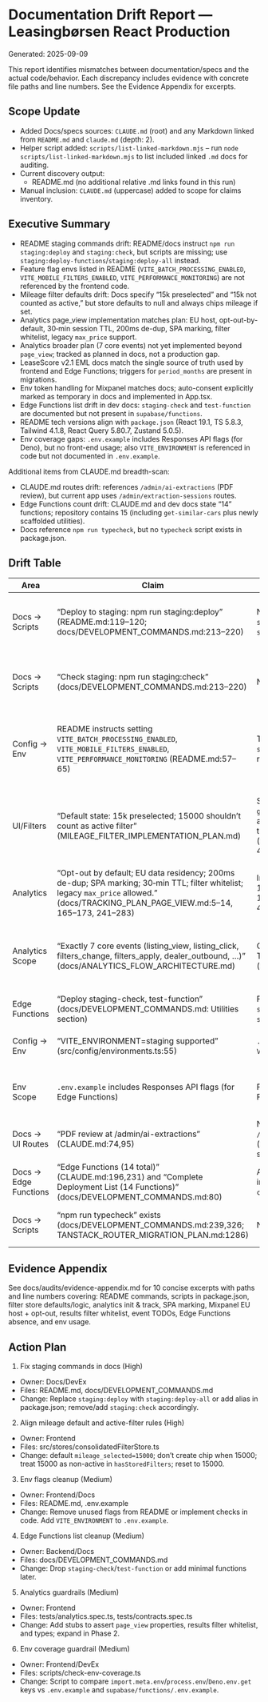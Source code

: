 # Documentation Drift Report — Leasingbørsen React Production

Generated: 2025-09-09

This report identifies mismatches between documentation/specs and the actual code/behavior. Each discrepancy includes evidence with concrete file paths and line numbers. See the Evidence Appendix for excerpts.

## Scope Update

- Added Docs/specs sources: `CLAUDE.md` (root) and any Markdown linked from `README.md` and `claude.md` (depth: 2).
- Helper script added: `scripts/list-linked-markdown.mjs` – run `node scripts/list-linked-markdown.mjs` to list included linked `.md` docs for auditing.
- Current discovery output:
  - README.md (no additional relative .md links found in this run)
- Manual inclusion: `CLAUDE.md` (uppercase) added to scope for claims inventory.

## Executive Summary

- README staging commands drift: README/docs instruct `npm run staging:deploy` and `staging:check`, but scripts are missing; use `staging:deploy-functions`/`staging:deploy-all` instead.
- Feature flag envs listed in README (`VITE_BATCH_PROCESSING_ENABLED`, `VITE_MOBILE_FILTERS_ENABLED`, `VITE_PERFORMANCE_MONITORING`) are not referenced by the frontend code.
- Mileage filter defaults drift: Docs specify “15k preselected” and “15k not counted as active,” but store defaults to null and always chips mileage if set.
- Analytics page_view implementation matches plan: EU host, opt-out-by-default, 30‑min session TTL, 200ms de-dup, SPA marking, filter whitelist, legacy `max_price` support.
- Analytics broader plan (7 core events) not yet implemented beyond `page_view`; tracked as planned in docs, not a production gap.
- LeaseScore v2.1 EML docs match the single source of truth used by frontend and Edge Functions; triggers for `period_months` are present in migrations.
- Env token handling for Mixpanel matches docs; auto-consent explicitly marked as temporary in docs and implemented in App.tsx.
- Edge Functions list drift in dev docs: `staging-check` and `test-function` are documented but not present in `supabase/functions`.
- README tech versions align with `package.json` (React 19.1, TS 5.8.3, Tailwind 4.1.8, React Query 5.80.7, Zustand 5.0.5).
- Env coverage gaps: `.env.example` includes Responses API flags (for Deno), but no front-end usage; also `VITE_ENVIRONMENT` is referenced in code but not documented in `.env.example`.

Additional items from CLAUDE.md breadth-scan:
- CLAUDE.md routes drift: references `/admin/ai-extractions` (PDF review), but current app uses `/admin/extraction-sessions` routes.
- Edge Functions count drift: CLAUDE.md and dev docs state “14” functions; repository contains 15 (including `get-similar-cars` plus newly scaffolded utilities).
- Docs reference `npm run typecheck`, but no `typecheck` script exists in package.json.

## Drift Table

| Area | Claim | Reality | Severity | Confidence | Recommendation |
|------|-------|---------|----------|------------|----------------|
| Docs → Scripts | “Deploy to staging: npm run staging:deploy” (README.md:119–120; docs/DEVELOPMENT_COMMANDS.md:213–220) | No `staging:deploy` script. Available: `staging:deploy-functions`, `staging:deploy-all`. (package.json) | High | High | Update docs to reference `staging:deploy-all` or add a `staging:deploy` alias script.
| Docs → Scripts | “Check staging: npm run staging:check” (docs/DEVELOPMENT_COMMANDS.md:213–220) | No `staging:check` script in `package.json`. | High | High | Add a `staging:check` script or remove from docs; suggest a minimal health-check script.
| Config → Env | README instructs setting `VITE_BATCH_PROCESSING_ENABLED`, `VITE_MOBILE_FILTERS_ENABLED`, `VITE_PERFORMANCE_MONITORING` (README.md:57–65) | These vars are not read anywhere in `src/**` (grep shows only docs/scripts references). | Medium | High | Remove from README or wire them into code (feature-gate UI areas), and add to env coverage guardrail.
| UI/Filters | “Default state: 15k preselected; 15000 shouldn’t count as active filter” (MILEAGE_FILTER_IMPLEMENTATION_PLAN.md) | Store defaults `mileage_selected: null`; `getActiveFilters` adds mileage chip for any non-null value; `hasStoredFilters` treats any non-null mileage as active. (src/stores/consolidatedFilterStore.ts:34–48; 248–286; 304–318) | High | High | Set default to 15000; suppress chip and active‑filter for 15000; adjust `hasStoredFilters` and `resetFilters` accordingly.
| Analytics | “Opt-out by default; EU data residency; 200ms de-dup; SPA marking; 30‑min TTL; filter whitelist; legacy `max_price` allowed.” (docs/TRACKING_PLAN_PAGE_VIEW.md:5–14, 165–173, 241–283) | Implemented in code: mp.ts (lines 48–55, 119–121, 30), pageview.ts (lines 54–58, 175–190), App.tsx SPA marking (lines 49–55). | — | High | No change; keep as is. Consider adding unit tests (see Guardrails).
| Analytics Scope | “Exactly 7 core events (listing_view, listing_click, filters_change, filters_apply, dealer_outbound, …)” (docs/ANALYTICS_FLOW_ARCHITECTURE.md) | Only `page_view` implemented; code has TODOs for other events (src/analytics/mp.ts:377–380). | Medium | High | Align roadmap wording in README and keep Phase 2 TODOs. Optionally add stubs and guardrail tests.
| Edge Functions | “Deploy staging-check, test-function” (docs/DEVELOPMENT_COMMANDS.md: Utilities section) | Folders missing: `supabase/functions/staging-check`, `supabase/functions/test-function`. | Medium | High | Update docs to drop these or add minimal functions.
| Config → Env | “VITE_ENVIRONMENT=staging supported” (src/config/environments.ts:55) | `.env.example` doesn’t document `VITE_ENVIRONMENT`. | Low | High | Add `VITE_ENVIRONMENT` to `.env.example` with comment.
| Env Scope | `.env.example` includes Responses API flags (for Edge Functions) | Front-end doesn’t read them; Edge Functions use `Deno.env.get(...)`. | Low | High | Clarify in `.env.example` which keys are frontend vs Edge Functions.
| Docs → UI Routes | “PDF review at /admin/ai-extractions” (CLAUDE.md:74,95) | No such route; current routes: `/admin/extraction-sessions` and related (src/routes/admin/extraction-sessions.*). | Medium | High | Update CLAUDE.md to `/admin/extraction-sessions`.
| Docs → Edge Functions | “Edge Functions (14 total)” (CLAUDE.md:196,231) and “Complete Deployment List (14 Functions)” (docs/DEVELOPMENT_COMMANDS.md:80) | Actual functions with index.ts: 15, including `get-similar-cars`, `staging-check`, `test-function`. | Low | High | Update counts to 15 and include `get-similar-cars` in lists.
| Docs → Scripts | “npm run typecheck” exists (docs/DEVELOPMENT_COMMANDS.md:239,326; TANSTACK_ROUTER_MIGRATION_PLAN.md:1286) | No `typecheck` script in `package.json`. | Low | High | Add `typecheck` script (`tsc -b --noEmit`) or update docs to remove.

## Evidence Appendix

See docs/audits/evidence-appendix.md for 10 concise excerpts with paths and line numbers covering: README commands, scripts in package.json, filter store defaults/logic, analytics init & track, SPA marking, Mixpanel EU host + opt-out, results filter whitelist, event TODOs, Edge Functions absence, and env usage.

## Action Plan

1) Fix staging commands in docs (High)
- Owner: Docs/DevEx
- Files: README.md, docs/DEVELOPMENT_COMMANDS.md
- Change: Replace `staging:deploy` with `staging:deploy-all` or add alias in package.json; remove/add `staging:check` accordingly.

2) Align mileage default and active-filter rules (High)
- Owner: Frontend
- Files: src/stores/consolidatedFilterStore.ts
- Change: default `mileage_selected=15000`; don’t create chip when 15000; treat 15000 as non-active in `hasStoredFilters`; reset to 15000.

3) Env flags cleanup (Medium)
- Owner: Frontend/Docs
- Files: README.md, .env.example
- Change: Remove unused flags from README or implement checks in code. Add `VITE_ENVIRONMENT` to `.env.example`.

4) Edge Functions list cleanup (Medium)
- Owner: Backend/Docs
- Files: docs/DEVELOPMENT_COMMANDS.md
- Change: Drop `staging-check`/`test-function` or add minimal functions later.

5) Analytics guardrails (Medium)
- Owner: Frontend
- Files: tests/analytics.spec.ts, tests/contracts.spec.ts
- Change: Add stubs to assert `page_view` properties, results filter whitelist, and types; expand in Phase 2.

6) Env coverage guardrail (Medium)
- Owner: Frontend/DevEx
- Files: scripts/check-env-coverage.ts
- Change: Script to compare `import.meta.env`/`process.env`/`Deno.env.get` keys vs `.env.example` and `supabase/functions/.env.example`.
